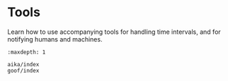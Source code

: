 # Tools

Learn how to use accompanying tools for handling time intervals,
and for notifying humans and machines.

```{toctree}
:maxdepth: 1

aika/index
goof/index
```
